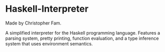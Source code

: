 # Haskell-Interpreter
Made by Christopher Fam.


A simplified interpreter for the Haskell programming language.
Features a parsing system, pretty printing, function evaluation, and a type inference system that uses environment semantics.
